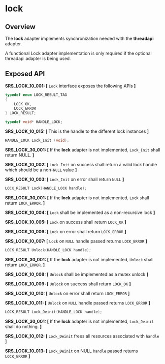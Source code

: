# lock


## Overview

The **lock** adapter implements synchronization needed with the **threadapi** adapter.

A functional Lock adapter implementation is only required if the optional threadapi adapter is being used.

## Exposed API
**SRS_LOCK_10_001: [** `Lock` interface exposes the following APIs **]**
```c
typedef enum LOCK_RESULT_TAG
{
    LOCK_OK,
    LOCK_ERROR
} LOCK_RESULT;
```

```c
typedef void* HANDLE_LOCK;
```
**SRS_LOCK_10_015: [** This is the handle to the different lock instances **]**

```c
HANDLE_LOCK Lock_Init (void);
```
**SRS_LOCK_30_001: [** If the **lock** adapter is not implemented, `Lock_Init` shall return NULL. **]**

**SRS_LOCK_10_002: [** `Lock_Init` on success shall return a valid lock handle which should be a non-`NULL` value **]**

**SRS_LOCK_10_003: [** `Lock_Init` on error shall return `NULL` **]**

```c
LOCK_RESULT Lock(HANDLE_LOCK handle);
```
**SRS_LOCK_30_001: [** If the **lock** adapter is not implemented, `Lock` shall return `LOCK_ERROR`. **]**

**SRS_LOCK_10_004: [** `Lock` shall be implemented as a non-recursive lock **]**

**SRS_LOCK_10_005: [** `Lock` on success shall return `LOCK_OK` **]**

**SRS_LOCK_10_006: [** `Lock` on error shall return `LOCK_ERROR` **]**

**SRS_LOCK_10_007: [** `Lock` on `NULL` handle passed returns `LOCK_ERROR` **]**

```c
LOCK_RESULT Unlock(HANDLE_LOCK handle);
```
**SRS_LOCK_30_001: [** If the **lock** adapter is not implemented, `Unlock` shall return `LOCK_ERROR`. **]**

**SRS_LOCK_10_008: [** `Unlock` shall be implemented as a mutex unlock **]**

**SRS_LOCK_10_009: [** `Unlock` on success shall return `LOCK_OK` **]**

**SRS_LOCK_10_010: [** `Unlock` on error shall return `LOCK_ERROR` **]**

**SRS_LOCK_10_011: [** `Unlock` on `NULL` handle passed returns `LOCK_ERROR` **]**

```c
LOCK_RESULT Lock_Deinit(HANDLE_LOCK handle);
```
**SRS_LOCK_30_001: [** If the **lock** adapter is not implemented, `Lock_Deinit` shall do nothing. **]**

**SRS_LOCK_10_012: [** `Lock_Deinit` frees all resources associated with `handle` **]**

**SRS_LOCK_10_013: [** `Lock_Deinit` on NULL `handle` passed returns `LOCK_ERROR` **]**
